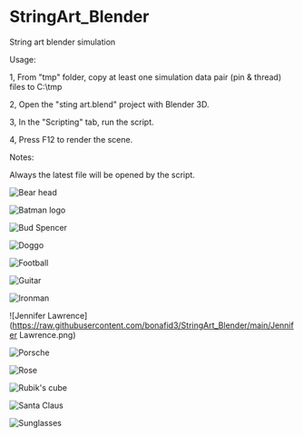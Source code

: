 # StringArt_Blender

String art blender simulation

Usage:

1, From "tmp" folder, copy at least one simulation data pair (pin & thread) files to C:\tmp

2, Open the "sting art.blend" project with Blender 3D.

3, In the "Scripting" tab, run the script.

4, Press F12 to render the scene.

Notes:

Always the latest file will be opened by the script.

![Bear head](https://raw.githubusercontent.com/bonafid3/StringArt_Blender/main/Bear%20head.png)

![Batman logo](https://raw.githubusercontent.com/bonafid3/StringArt_Blender/main/Batman%20logo.png)

![Bud Spencer](https://raw.githubusercontent.com/bonafid3/StringArt_Blender/main/Bud%20Spencer.png)

![Doggo](https://raw.githubusercontent.com/bonafid3/StringArt_Blender/main/Doggo.png)

![Football](https://raw.githubusercontent.com/bonafid3/StringArt_Blender/main/Football.png)

![Guitar](https://raw.githubusercontent.com/bonafid3/StringArt_Blender/main/Guitar.png)

![Ironman](https://raw.githubusercontent.com/bonafid3/StringArt_Blender/main/Ironman.png)

![Jennifer Lawrence](https://raw.githubusercontent.com/bonafid3/StringArt_Blender/main/Jennifer Lawrence.png)

![Porsche](https://raw.githubusercontent.com/bonafid3/StringArt_Blender/main/Porsche.png)

![Rose](https://raw.githubusercontent.com/bonafid3/StringArt_Blender/main/Rose.png)

![Rubik's cube](https://raw.githubusercontent.com/bonafid3/StringArt_Blender/main/Rubik's%20cube.png)

![Santa Claus](https://raw.githubusercontent.com/bonafid3/StringArt_Blender/main/Santa%20Claus.png)

![Sunglasses](https://raw.githubusercontent.com/bonafid3/StringArt_Blender/main/Sunglasses.png)
